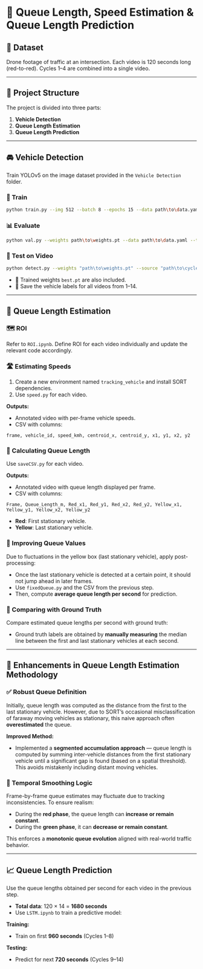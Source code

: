 # 🚦 Queue Length, Speed Estimation & Queue Length Prediction

## 📁 Dataset

Drone footage of traffic at an intersection. Each video is 120 seconds long (red-to-red). Cycles 1–4 are combined into a single video.

---

## 📌 Project Structure

The project is divided into three parts:
1. **Vehicle Detection**
2. **Queue Length Estimation**
3. **Queue Length Prediction**

---

## 🚘 Vehicle Detection

Train YOLOv5 on the image dataset provided in the `Vehicle Detection` folder.

### 🔧 Train

```bash
python train.py --img 512 --batch 8 --epochs 15 --data path\to\data.yaml --weights yolov5s.pt --device 0 --cache=False --workers 0
```

### 📊 Evaluate

```bash
python val.py --weights path\to\weights.pt --data path\to\data.yaml --task test --img 512 --conf 0.25 --device 0
```

### 🎥 Test on Video

```bash
python detect.py --weights "path\to\weights.pt" --source "path\to\cycle9.mp4" --conf-thres 0.25 --device 0 --imgsz 416 --save-txt
```

- 🔹 Trained weights `best.pt` are also included.
- 🔹 Save the vehicle labels for all videos from 1–14.

---

## 📏 Queue Length Estimation

### 🗺 ROI

Refer to `ROI.ipynb`. Define ROI for each video individually and update the relevant code accordingly.

### 🛣 Estimating Speeds

1. Create a new environment named `tracking_vehicle` and install SORT dependencies.
2. Use `speed.py` for each video.

**Outputs:**
- Annotated video with per-frame vehicle speeds.
- CSV with columns:

```
frame, vehicle_id, speed_kmh, centroid_x, centroid_y, x1, y1, x2, y2
```

### 📐 Calculating Queue Length

Use `saveCSV.py` for each video.

**Outputs:**
- Annotated video with queue length displayed per frame.
- CSV with columns:

```
Frame, Queue_Length_m, Red_x1, Red_y1, Red_x2, Red_y2, Yellow_x1, Yellow_y1, Yellow_x2, Yellow_y2
```

- **Red**: First stationary vehicle.
- **Yellow**: Last stationary vehicle.

### 🔧 Improving Queue Values

Due to fluctuations in the yellow box (last stationary vehicle), apply post-processing:
- Once the last stationary vehicle is detected at a certain point, it should not jump ahead in later frames.
- Use `fixedQueue.py` and the CSV from the previous step.
- Then, compute **average queue length per second** for prediction.

### 🧪 Comparing with Ground Truth

Compare estimated queue lengths per second with ground truth:
- Ground truth labels are obtained by **manually measuring** the median line between the first and last stationary vehicles at each second.

---

## 🚀 Enhancements in Queue Length Estimation Methodology

### ✅ Robust Queue Definition

Initially, queue length was computed as the distance from the first to the last stationary vehicle. However, due to SORT’s occasional misclassification of faraway moving vehicles as stationary, this naive approach often **overestimated** the queue.

**Improved Method:**
- Implemented a **segmented accumulation approach** — queue length is computed by summing inter-vehicle distances from the first stationary vehicle until a significant gap is found (based on a spatial threshold). This avoids mistakenly including distant moving vehicles.

### 🔄 Temporal Smoothing Logic

Frame-by-frame queue estimates may fluctuate due to tracking inconsistencies. To ensure realism:
- During the **red phase**, the queue length can **increase or remain constant**.
- During the **green phase**, it can **decrease or remain constant**.

This enforces a **monotonic queue evolution** aligned with real-world traffic behavior.

---

## 📈 Queue Length Prediction

Use the queue lengths obtained per second for each video in the previous step.

- **Total data**: 120 × 14 = **1680 seconds**
- Use `LSTM.ipynb` to train a predictive model:

**Training:**
- Train on first **960 seconds** (Cycles 1–8)

**Testing:**
- Predict for next **720 seconds** (Cycles 9–14)
